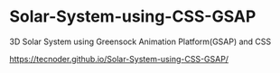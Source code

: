 # Solar-System-using-CSS-GSAP
3D Solar System using Greensock Animation Platform(GSAP) and CSS

https://tecnoder.github.io/Solar-System-using-CSS-GSAP/
